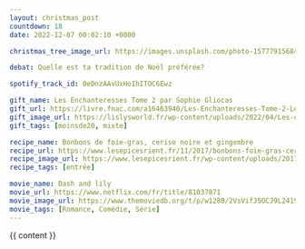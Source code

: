 ```yaml
---
layout: christmas_post
countdown: 18
date: 2022-12-07 00:02:10 +0000

christmas_tree_image_url: https://images.unsplash.com/photo-1577791568478-49e8a5270f5d?crop=entropy&cs=tinysrgb&fit=max&fm=jpg&ixid=MnwyNzc3MTF8MHwxfHNlYXJjaHw1MXx8Y2hyaXN0bWFzJTIwdHJlZXxlbnwwfDF8fHwxNjcwMzc4Mzg5&ixlib=rb-4.0.3&q=80&w=1080

debat: Quelle est ta tradition de Noël préférée?

spotify_track_id: 0eDnzAAvUxHoIhITOC6Ewz

gift_name: Les Enchanteresses Tome 2 par Sophie Gliocas
gift_url: https://livre.fnac.com/a16463940/Les-Enchanteresses-Tome-2-Les-Enchanteresses-Les-disparues-de-Chateaubriand-Sophie-Gliocas
gift_image_url: https://lislysworld.fr/wp-content/uploads/2022/04/Les-enchanteresses-tome-2-Les-disparues-de-Chateaubriand.png
gift_tags: [moinsde20, mixte]

recipe_name: Bonbons de foie-gras, cerise noire et gingembre
recipe_url: https://www.lesepicesrient.fr/11/2017/bonbons-foie-gras-cerise-gingembre/
recipe_image_url: https://www.lesepicesrient.fr/wp-content/uploads/2017/01/bonbons-foie-gras-cerise.jpg
recipe_tags: [entrée]

movie_name: Dash and lily
movie_url: https://www.netflix.com/fr/title/81037871
movie_image_url: https://www.themoviedb.org/t/p/w1280/2VsVifJ5OCJ9L2419ZPPoGbD4up.jpg
movie_tags: [Romance, Comédie, Série]
---
```


{{ content }}

